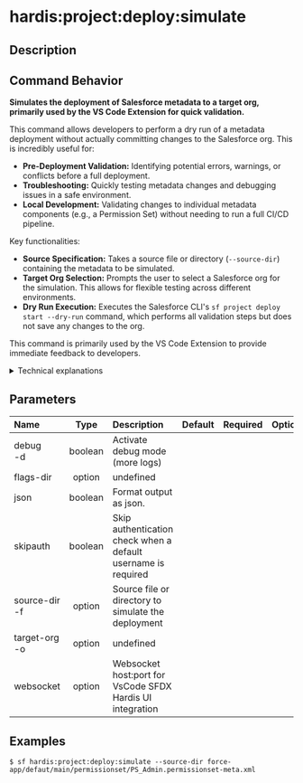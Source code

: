 <!-- This file has been generated with command 'sf hardis:doc:plugin:generate'. Please do not update it manually or it may be overwritten -->
# hardis:project:deploy:simulate

## Description


## Command Behavior

**Simulates the deployment of Salesforce metadata to a target org, primarily used by the VS Code Extension for quick validation.**

This command allows developers to perform a dry run of a metadata deployment without actually committing changes to the Salesforce org. This is incredibly useful for:

- **Pre-Deployment Validation:** Identifying potential errors, warnings, or conflicts before a full deployment.
- **Troubleshooting:** Quickly testing metadata changes and debugging issues in a safe environment.
- **Local Development:** Validating changes to individual metadata components (e.g., a Permission Set) without needing to run a full CI/CD pipeline.

Key functionalities:

- **Source Specification:** Takes a source file or directory (`--source-dir`) containing the metadata to be simulated.
- **Target Org Selection:** Prompts the user to select a Salesforce org for the simulation. This allows for flexible testing across different environments.
- **Dry Run Execution:** Executes the Salesforce CLI's `sf project deploy start --dry-run` command, which performs all validation steps but does not save any changes to the org.

This command is primarily used by the VS Code Extension to provide immediate feedback to developers.

<details markdown="1">
<summary>Technical explanations</summary>

The command's technical implementation involves:

- **Interactive Org Prompt:** Uses `promptOrgUsernameDefault` to allow the user to select the target Salesforce org for the deployment simulation.
- **Salesforce CLI Integration:** It constructs and executes the `sf project deploy start` command with the `--dry-run` and `--ignore-conflicts` flags. The `--source-dir` and `--target-org` flags are dynamically populated based on user input.
- **`wrapSfdxCoreCommand`:** This utility is used to execute the Salesforce CLI command and capture its output.
- **Connection Variables:** Ensures Salesforce connection variables are set using `setConnectionVariables`.
</details>


## Parameters

| Name              |  Type   | Description                                                   | Default | Required | Options |
|:------------------|:-------:|:--------------------------------------------------------------|:-------:|:--------:|:-------:|
| debug<br/>-d      | boolean | Activate debug mode (more logs)                               |         |          |         |
| flags-dir         | option  | undefined                                                     |         |          |         |
| json              | boolean | Format output as json.                                        |         |          |         |
| skipauth          | boolean | Skip authentication check when a default username is required |         |          |         |
| source-dir<br/>-f | option  | Source file or directory to simulate the deployment           |         |          |         |
| target-org<br/>-o | option  | undefined                                                     |         |          |         |
| websocket         | option  | Websocket host:port for VsCode SFDX Hardis UI integration     |         |          |         |

## Examples

```shell
$ sf hardis:project:deploy:simulate --source-dir force-app/defaut/main/permissionset/PS_Admin.permissionset-meta.xml
```


